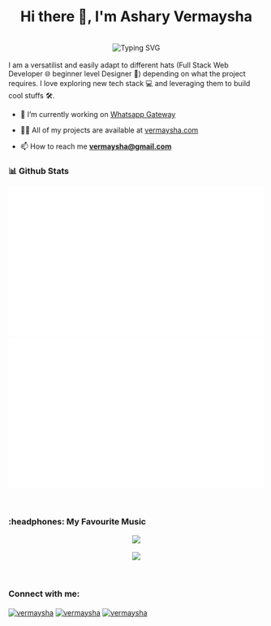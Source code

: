 <h1 align="center">Hi there 👋, I'm Ashary Vermaysha</h1>
<!-- <h3 align="center">A software engineer</h3> -->
<br/>
<div align="center">
  <img src="https://readme-typing-svg.demolab.com?font=Satisfy&size=35&pause=1000&color=51C2F7&center=true&vCenter=true&width=435&lines= I'm+Ashary+Vermaysha ;I'm+a+Full+Stack+Developer" alt="Typing SVG" />
</div>
<!-- <hr/> -->

<br>
I am a versatilist and easily adapt to different hats (Full Stack Web Developer 🌐 beginner level Designer 🎨) depending on what the project requires. I love exploring new tech stack 💻 and leveraging them to build cool stuffs 🛠️.

- 🔭 I’m currently working on [Whatsapp Gateway](https://github.com/vermaysha/whatsapp-gateway)

- 👨‍💻 All of my projects are available at [vermaysha.com](vermaysha.com)

- 📫 How to reach me **vermaysha@gmail.com**

<!-- ### 📊 Github Stats
<a href="https://github.com/vermaysha">
  <img src="https://github-readme-stats.vercel.app/api?username=vermaysha&hide=contribs&show_icons=true&theme=transparent&include_all_commits=true&count_private=true&line_height=24&show_owner=true" alt="Stats Overview"/>
  <img src="https://github-readme-stats.vercel.app/api/top-langs/?username=vermaysha&layout=compact&exclude_repo=ecommerce,mahasiswa-crud,pvj,TugasTokoJAVA,qrcode,AplikasiKasir,ROR-Simple-CRUD,2048-game-with-js,toko-buku,ecommerce-pkk,lsp-laundry,lelang,lumen-auth-example,chat,point-of-sales,portfolio,work-order,perpustakaan_java" alt="Most Used Languages"/>
</a> -->

### 📊 Github Stats
<a href='https://github.com/vermaysha'>
  
![Stats Overview](https://raw.githubusercontent.com/vermaysha/vermaysha/output/generated/overview.svg)
![Most Used Languages](https://raw.githubusercontent.com/vermaysha/vermaysha/output/generated/languages.svg)

</a>

<br>

<h3>:headphones: My Favourite Music</h3>

<!-- Nothing weird to see here -->
<p align="center">
  <a href="https://spotify-stats-rust.vercel.app/api/now-playing?open=true">
    <!-- Music bars move to the beat and are colored based on the track's happiness, danceability and energy! -->
    <img src="https://spotify-stats-rust.vercel.app/api/now-playing">
  </a>
</p>

<p align="center">
  <img src="https://spotify-stats-rust.vercel.app/api/top-played">
</p>

<br>

<h3 align="left">Connect with me:</h3>
<p align="left">
<a href="https://linkedin.com/in/vermaysha" target="blank"><img align="center" src="https://raw.githubusercontent.com/rahuldkjain/github-profile-readme-generator/master/src/images/icons/Social/linked-in-alt.svg" alt="vermaysha" height="30" width="40" /></a>
<a href="https://fb.com/vermaysha" target="blank"><img align="center" src="https://raw.githubusercontent.com/rahuldkjain/github-profile-readme-generator/master/src/images/icons/Social/facebook.svg" alt="vermaysha" height="30" width="40" /></a>
<a href="https://instagram.com/vermaysha" target="blank"><img align="center" src="https://raw.githubusercontent.com/rahuldkjain/github-profile-readme-generator/master/src/images/icons/Social/instagram.svg" alt="vermaysha" height="30" width="40" /></a>
</p>

<!--
**vermaysha/vermaysha** is a ✨ _special_ ✨ repository because its `README.md` (this file) appears on your GitHub profile.

Here are some ideas to get you started:

- 🔭 I’m currently working on ...
- 🌱 I’m currently learning ...
- 👯 I’m looking to collaborate on ...
- 🤔 I’m looking for help with ...
- 💬 Ask me about ...
- 📫 How to reach me: ...
- 😄 Pronouns: ...
- ⚡ Fun fact: ...
-->
